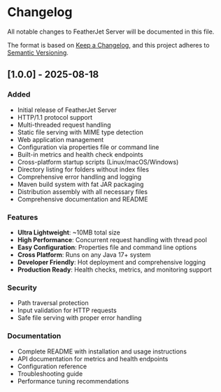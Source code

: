 # Changelog

All notable changes to FeatherJet Server will be documented in this file.

The format is based on [Keep a Changelog](https://keepachangelog.com/en/1.0.0/),
and this project adheres to [Semantic Versioning](https://semver.org/spec/v2.0.0.html).

## [1.0.0] - 2025-08-18

### Added
- Initial release of FeatherJet Server
- HTTP/1.1 protocol support
- Multi-threaded request handling
- Static file serving with MIME type detection
- Web application management
- Configuration via properties file or command line
- Built-in metrics and health check endpoints
- Cross-platform startup scripts (Linux/macOS/Windows)
- Directory listing for folders without index files
- Comprehensive error handling and logging
- Maven build system with fat JAR packaging
- Distribution assembly with all necessary files
- Comprehensive documentation and README

### Features
- **Ultra Lightweight**: ~10MB total size
- **High Performance**: Concurrent request handling with thread pool
- **Easy Configuration**: Properties file and command line options
- **Cross Platform**: Runs on any Java 17+ system
- **Developer Friendly**: Hot deployment and comprehensive logging
- **Production Ready**: Health checks, metrics, and monitoring support

### Security
- Path traversal protection
- Input validation for HTTP requests
- Safe file serving with proper error handling

### Documentation
- Complete README with installation and usage instructions
- API documentation for metrics and health endpoints
- Configuration reference
- Troubleshooting guide
- Performance tuning recommendations
